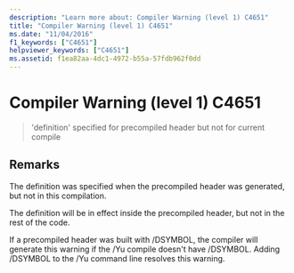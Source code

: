 ```yaml
---
description: "Learn more about: Compiler Warning (level 1) C4651"
title: "Compiler Warning (level 1) C4651"
ms.date: "11/04/2016"
f1_keywords: ["C4651"]
helpviewer_keywords: ["C4651"]
ms.assetid: f1ea82aa-4dc1-4972-b55a-57fdb962f0dd
---
```

# Compiler Warning (level 1) C4651

> 'definition' specified for precompiled header but not for current compile

## Remarks

The definition was specified when the precompiled header was generated, but not in this compilation.

The definition will be in effect inside the precompiled header, but not in the rest of the code.

If a precompiled header was built with /DSYMBOL, the compiler will generate this warning if the /Yu compile doesn't have /DSYMBOL.  Adding /DSYMBOL to the /Yu command line resolves this warning.
